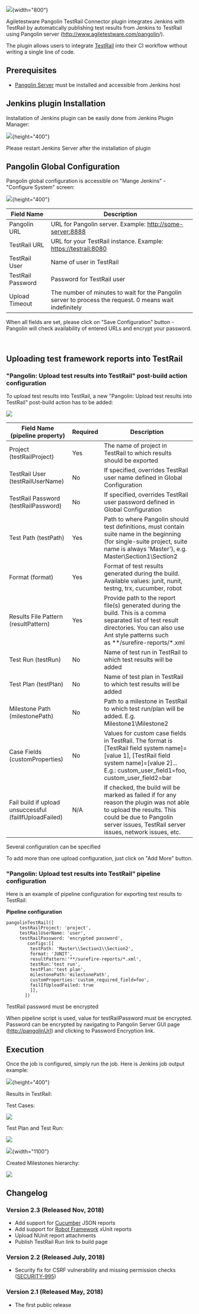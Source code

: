 ![](docs/images/Pangolin_banner_transparent_blue_v2.png){width="800"}

Agiletestware Pangolin TestRail Connector plugin integrates Jenkins with
TestRail by automatically publishing test results from Jenkins to
TestRail using Pangolin server
(<http://www.agiletestware.com/pangolin>/).

The plugin allows users to
integrate [TestRail](http://www.gurock.com/testrail/) into their CI
workflow without writing a single line of code.

## Prerequisites

-   [Pangolin
    Server](https://agiletestware.com/docs/pangolin-docs/en/latest/setup/server-installation/)
    must be installed and accessible from Jenkins host

## Jenkins plugin Installation

Installation of Jenkins plugin can be easily done from Jenkins Plugin
Manager:

![](docs/images/install-1.png){height="400"}

Please restart Jenkins Server after the installation of plugin

## Pangolin Global Configuration

Pangolin global configuration is accessible on "Mange Jenkins" -
"Configure System" screen:

![](docs/images/global-settings-1.png){height="400"}

| Field Name        | Description                                                                                             |
|-------------------|---------------------------------------------------------------------------------------------------------|
| Pangolin URL      | URL for Pangolin server. Example: [http://some-server:8888](http://some-server:8888/)                   |
| TestRail URL      | URL for your TestRail instance. Example: [https://testrail:8080](https://testrail:8080/)                |
| TestRail User     | Name of user in TestRail                                                                                |
| TestRail Password | Password for TestRail user                                                                              |
| Upload Timeout    | The number of minutes to wait for the Pangolin server to process the request. 0 means wait indefinitely |

  
When all fields are set, please click on "Save Configuration" button -
Pangolin will check availability of entered URLs and encrypt your
password.

 

## Uploading test framework reports into TestRail

### "Pangolin: Upload test results into TestRail" post-build action configuration

To upload test results into TestRail, a new "Pangolin: Upload test
results into TestRail" post-build action has to be added:

![](docs/images/config-1.png)

| Field Name (pipeline property)                         | Required | Description                                                                                                                                                                                                 |
|--------------------------------------------------------|----------|-------------------------------------------------------------------------------------------------------------------------------------------------------------------------------------------------------------|
| Project (testRailProject)                              | Yes      | The name of project in TestRail to which results should be exported                                                                                                                                         |
| TestRail User (testRailUserName)                       | No       | If specified, overrides TestRail user name defined in Global Configuration                                                                                                                                  |
| TestRail Password (testRailPassword)                   | No       | If specified, overrides TestRail user password defined in Global Configuration                                                                                                                              |
| Test Path (testPath)                                   | Yes      | Path to where Pangolin should test definitions, must contain suite name in the beginning (for single-suite project, suite name is always 'Master'), e.g. Master\\Section1\\Section2                         |
| Format (format)                                        | Yes      | Format of test results generated during the build. Available values: junit, nunit, testng, trx, cucumber, robot                                                                                             |
| Results File Pattern (resultPattern)                   | Yes      | Provide path to the report file(s) generated during the build. This is a comma separated list of test result directories. You can also use Ant style patterns such as \*\*/surefire-reports/\*.xml          |
| Test Run (testRun)                                     | No       | Name of test run in TestRail to which test results will be added                                                                                                                                            |
| Test Plan (testPlan)                                   | No       | Name of test plan in TestRail to which test results will be added                                                                                                                                           |
| Milestone Path (milestonePath)                         | No       | Path to a milestone in TestRail to which test run/plan will be added. E.g. Milestone1\\Milestone2                                                                                                           |
| Case Fields (customProperties)                         | No       | Values for custom case fields in TestRail. The format is \[TestRail field system name\]=\[value 1\], \[TestRail field system name\]=\[value 2\]... E.g.: custom\_user\_field1=foo, custom\_user\_field2=bar |
| Fail build if upload unsuccessful (failIfUploadFailed) | N/A      | If checked, the build will be marked as failed if for any reason the plugin was not able to upload the results. This could be due to Pangolin server issues, TestRail server issues, network issues, etc.   |

Several configuration can be specified

To add more than one upload configuration, just click on "Add More"
button.

### "Pangolin: Upload test results into TestRail" pipeline configuration

Here is an example of pipeline configuration for exporting test results
to TestRail:

**Pipeline configuration**

``` syntaxhighlighter-pre
pangolinTestRail([
     testRailProject: 'project',
     testRailUserName: 'user',
     testRailPassword: 'encrypted password',
        configs:[[
         testPath: 'Master\\Section1\\Section2',
         format: 'JUNIT',
         resultPattern:'**/surefire-reports/*.xml',
         testRun:'test run',
         testPlan:'test plan',
         milestonePath:'milestonePath',
         customProperties:'custom_required_field=foo',
         failIfUploadFailed: true
         ]],
       ])
```

TestRail password must be encrypted

When pipeline script is used, value for testRailPassword must be
encrypted. Password can be encrypted by navigating to Pangolin Server
GUI page ([http://pangolinUrl](http://pangolinurl/)) and clicking
to Password Encryption link.

## Execution

Once the job is configured, simply run the job. Here is Jenkins job
output example:

![](docs/images/upload-results-log-1.png){height="400"}

  

Results in TestRail:

Test Cases:

![](docs/images/upload-results-1.png)

  

Test Plan and Test Run:

![](docs/images/upload-results-2.png)

![](docs/images/upload-results-3.png){width="1100"}

  

Created Milestones hierarchy:

![](docs/images/upload-results-4.png)

  

## Changelog

### Version 2.3 (Released Nov, 2018)

-   Add support for [Cucumber](https://cucumber.io/) JSON reports
-   Add support for [Robot Framework](http://robotframework.org/) xUnit
    reports
-   Upload NUnit report attachments
-   Publish TestRail Run link to build page

### Version 2.2 (Released July, 2018)

-   Security fix for CSRF vulnerability and missing permission checks
    ([SECURITY-995](https://jenkins.io/security/advisory/2018-07-30/#SECURITY-995))

### Version 2.1 (Released May, 2018)

-   The first public release
